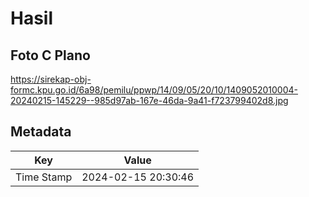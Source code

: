 # Hasil

## Foto C Plano

https://sirekap-obj-formc.kpu.go.id/6a98/pemilu/ppwp/14/09/05/20/10/1409052010004-20240215-145229--985d97ab-167e-46da-9a41-f723799402d8.jpg


## Metadata

| Key        | Value               |
| ---------- | ------------------- |
| Time Stamp | 2024-02-15 20:30:46 |



